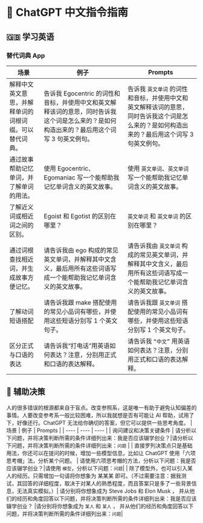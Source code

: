 # 🧠 ChatGPT 中文指令指南

## 🇬🇧 学习英语
### 替代词典 App
|  场景  |  例子   | Prompts  | 
|  ---- |  ----  | ----  | 
| 解释中文英文意思，并解释单词的词根词缀。可以替代词典。 | 告诉我 Egocentric 的词性和音标，并使用中文和英文解释该词的意思，同时告诉我这个词是怎么来的？是如何构造出来的？最后用这个词写 3 句英文例句。  |  告诉我 `英文单词` 的词性和音标，并使用中文和英文解释该词的意思，同时告诉我这个词是怎么来的？是如何构造出来的？最后用这个词写 3 句英文例句。 |
| 通过故事帮助记忆单词，并了解单词的用法。| 使用 Egocentric、Egomaniac 写一个能帮助我记忆单词含义的英文故事。  | 使用 `英文单词`、`英文单词` 写一个能帮助我记忆单词含义的英文故事。 |
| 了解近义词或相近词之间的区别。 | Egoist 和 Egotist 的区别在哪里？ | `英文单词` 和 `英文单词` 的区别在哪里？|
| 通过词根查找相近词，并生成故事方便记忆。 | 请告诉我由 ego 构成的常见英文单词，并解释其中文含义，最后用所有这些词语写成一个能帮助我记忆单词含义的英文故事。 | 请告诉我由 `英文单词` 构成的常见英文单词，并解释其中文含义，最后用所有这些词语写成一个能帮助我记忆单词含义的英文故事。 |
| 了解动词短语搭配 | 请告诉我跟 make 搭配使用的常见小品词有哪些，并使用这些短语分别写 1 个英文句子。| 请告诉我跟 `英文单词` 搭配使用的常见小品词有哪些，并使用这些短语分别写 1 个英文句子。|
| 区分正式与口语的表达 | 请告诉我“打电话”用英语如何表达？注意，分别用正式和口语的表达解释。| 请告诉我 `“中文”` 用英语如何表达？注意，分别用正式和口语的表达解释。|

## 🤔 辅助决策
人的很多错误的根源都来自于盲点。改变参照系，这是唯一有助于避免认知偏差的事情。人要改变参考系一般比较困难，所以我就想是否有可能让 AI 帮助，试用了下，好像还行。ChatGPT 无法给你确切的答案，但它可以提供一些思考角度。
|  场景   |  例子   |  Prompts | 
|  ---- |  ----  | ----  | 
| 询问建议和决策关键条件 | 请分析以下问题，并将决策判断所需的条件详细列出来：我是否应该辍学创业？|请分析以下问题，并将决策判断所需的条件详细列出来：`问题` |
| 直接罗列决策点只是基础用法，你还可以在提问的时候，增加一些模型信息，比如让 ChatGPT 使用「六项思考帽」法，分析某个问题。 | 请使用六项思考帽的方法，分析以下问题：我是否应该辍学创业？|请使用 `模型`，分析以下问题：`问题`| 
| 除了模型外，也可以引入某人的经历。只需增加一句请将你想象为 某某某 即可。（不过需要注意：据我测试，其回答的详细程度，取决于对某人的熟悉程度，而且答案只是多了一些背景信息，无法真实模拟。）| 请分别将你想象成为 Steve Jobs 和 Elon Musk ， 并从他们的经历和角度回答以下问题，并将决策判断所需的条件详细列出来：我是否应该辍学创业？ |请分别将你想象成为 `某人` 和 `某人` ， 并从他们的经历和角度回答以下问题，并将决策判断所需的条件详细列出来：`问题`|
